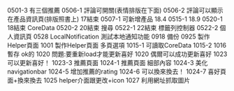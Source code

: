 0501-3 有三個推薦
0506-1 評論可開關(表情排版在下面)
0506-2 評論可以顯示在產品資訊頁(排版照書上) 17結束
0507-1 可新增產品 18.4
0515-1 18.9
0520-1 18結束 CoreData
0520-2 20結束 搜尋
0522-1 22結束 標籤列控制器
0522-2 個人資訊頁
0528 LocalNotification 測試本地通知功能
0918 備份
0925 製作Helper頁面
1001 製作Helper頁面 多頁選項
1015-1 可讀取CoreData
1015-2 
1016 暫存 ok的
1020 問題:要重新load才能更新喜好
1020 偶爾可以成功更新喜好
1023 可以更新喜好！
1023-3 推薦頁面
1024-1 推薦頁面 細部內容
1024-3 美化navigationbar
1024-5 增加推薦的rating
1024-6 可以換來換去！
1024-7 喜好頁面+換來換去
1025 helper介面跟更改+icon
1027 利用網址抓取圖片
